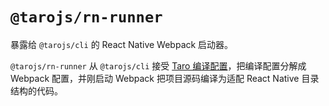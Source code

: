 # `@tarojs/rn-runner`

暴露给 `@tarojs/cli` 的 React Native Webpack 启动器。

`@tarojs/rn-runner` 从 `@tarojs/cli` 接受 [Taro 编译配置](https://taro-docs.jd.com/taro/docs/config.html)，把编译配置分解成 Webpack 配置，并刚启动 Webpack 把项目源码编译为适配 React Native 目录结构的代码。
